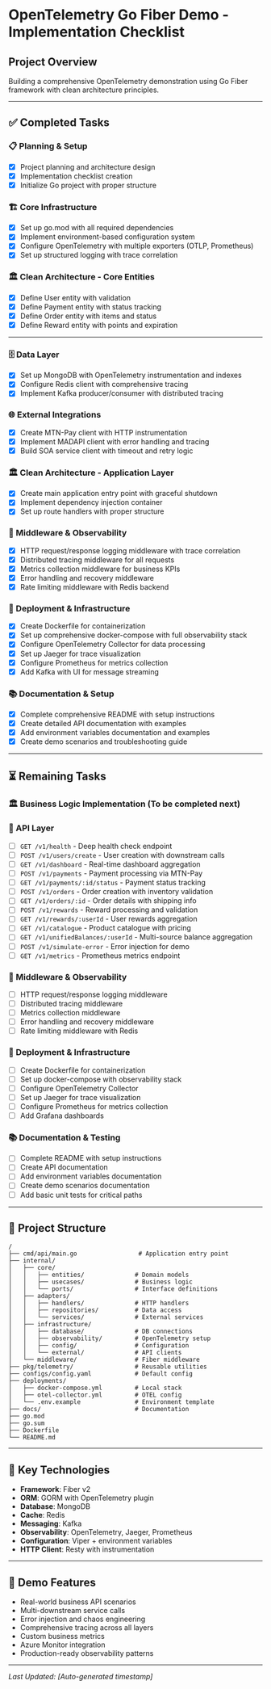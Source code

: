 # OpenTelemetry Go Fiber Demo - Implementation Checklist

## Project Overview
Building a comprehensive OpenTelemetry demonstration using Go Fiber framework with clean architecture principles.

---

## ✅ Completed Tasks

### 📋 Planning & Setup
- [x] Project planning and architecture design
- [x] Implementation checklist creation
- [x] Initialize Go project with proper structure

### 🏗️ Core Infrastructure
- [x] Set up go.mod with all required dependencies
- [x] Implement environment-based configuration system
- [x] Configure OpenTelemetry with multiple exporters (OTLP, Prometheus)
- [x] Set up structured logging with trace correlation

### 🏛️ Clean Architecture - Core Entities
- [x] Define User entity with validation
- [x] Define Payment entity with status tracking
- [x] Define Order entity with items and status
- [x] Define Reward entity with points and expiration

---

### 🗄️ Data Layer
- [x] Set up MongoDB with OpenTelemetry instrumentation and indexes
- [x] Configure Redis client with comprehensive tracing
- [x] Implement Kafka producer/consumer with distributed tracing

### 🌐 External Integrations
- [x] Create MTN-Pay client with HTTP instrumentation
- [x] Implement MADAPI client with error handling and tracing
- [x] Build SOA service client with timeout and retry logic

### 🏛️ Clean Architecture - Application Layer
- [x] Create main application entry point with graceful shutdown
- [x] Implement dependency injection container
- [x] Set up route handlers with proper structure

### 🔧 Middleware & Observability
- [x] HTTP request/response logging middleware with trace correlation
- [x] Distributed tracing middleware for all requests
- [x] Metrics collection middleware for business KPIs
- [x] Error handling and recovery middleware
- [x] Rate limiting middleware with Redis backend

### 🐳 Deployment & Infrastructure
- [x] Create Dockerfile for containerization
- [x] Set up comprehensive docker-compose with full observability stack
- [x] Configure OpenTelemetry Collector for data processing
- [x] Set up Jaeger for trace visualization
- [x] Configure Prometheus for metrics collection
- [x] Add Kafka with UI for message streaming

### 📚 Documentation & Setup
- [x] Complete comprehensive README with setup instructions
- [x] Create detailed API documentation with examples
- [x] Add environment variables documentation and examples
- [x] Create demo scenarios and troubleshooting guide

---

## ⏳ Remaining Tasks

### 🏛️ Business Logic Implementation (To be completed next)

### 🚀 API Layer
- [ ] `GET /v1/health` - Deep health check endpoint
- [ ] `POST /v1/users/create` - User creation with downstream calls
- [ ] `GET /v1/dashboard` - Real-time dashboard aggregation
- [ ] `POST /v1/payments` - Payment processing via MTN-Pay
- [ ] `GET /v1/payments/:id/status` - Payment status tracking
- [ ] `POST /v1/orders` - Order creation with inventory validation
- [ ] `GET /v1/orders/:id` - Order details with shipping info
- [ ] `POST /v1/rewards` - Reward processing and validation
- [ ] `GET /v1/rewards/:userId` - User rewards aggregation
- [ ] `GET /v1/catalogue` - Product catalogue with pricing
- [ ] `GET /v1/unifiedBalances/:userId` - Multi-source balance aggregation
- [ ] `POST /v1/simulate-error` - Error injection for demo
- [ ] `GET /v1/metrics` - Prometheus metrics endpoint

### 🔧 Middleware & Observability
- [ ] HTTP request/response logging middleware
- [ ] Distributed tracing middleware
- [ ] Metrics collection middleware
- [ ] Error handling and recovery middleware
- [ ] Rate limiting middleware with Redis

### 🐳 Deployment & Infrastructure
- [ ] Create Dockerfile for containerization
- [ ] Set up docker-compose with observability stack
- [ ] Configure OpenTelemetry Collector
- [ ] Set up Jaeger for trace visualization
- [ ] Configure Prometheus for metrics collection
- [ ] Add Grafana dashboards

### 📚 Documentation & Testing
- [ ] Complete README with setup instructions
- [ ] Create API documentation
- [ ] Add environment variables documentation
- [ ] Create demo scenarios documentation
- [ ] Add basic unit tests for critical paths

---

## 📁 Project Structure
```
/
├── cmd/api/main.go                 # Application entry point
├── internal/
│   ├── core/
│   │   ├── entities/              # Domain models
│   │   ├── usecases/              # Business logic
│   │   └── ports/                 # Interface definitions
│   ├── adapters/
│   │   ├── handlers/              # HTTP handlers
│   │   ├── repositories/          # Data access
│   │   └── services/              # External services
│   ├── infrastructure/
│   │   ├── database/              # DB connections
│   │   ├── observability/         # OpenTelemetry setup
│   │   ├── config/                # Configuration
│   │   └── external/              # API clients
│   └── middleware/                # Fiber middleware
├── pkg/telemetry/                 # Reusable utilities
├── configs/config.yaml            # Default config
├── deployments/
│   ├── docker-compose.yml         # Local stack
│   ├── otel-collector.yml         # OTEL config
│   └── .env.example               # Environment template
├── docs/                          # Documentation
├── go.mod
├── go.sum
├── Dockerfile
└── README.md
```

---

## 🔑 Key Technologies
- **Framework**: Fiber v2
- **ORM**: GORM with OpenTelemetry plugin
- **Database**: MongoDB
- **Cache**: Redis
- **Messaging**: Kafka
- **Observability**: OpenTelemetry, Jaeger, Prometheus
- **Configuration**: Viper + environment variables
- **HTTP Client**: Resty with instrumentation

---

## 🌟 Demo Features
- Real-world business API scenarios
- Multi-downstream service calls
- Error injection and chaos engineering
- Comprehensive tracing across all layers
- Custom business metrics
- Azure Monitor integration
- Production-ready observability patterns

---

*Last Updated: [Auto-generated timestamp]*